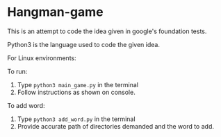 # Hangman-game

This is an attempt to code the idea given in google's foundation tests.

Python3 is the language used to code the given idea.

For Linux environments:

To run:
  1. Type ```python3 main_game.py``` in the terminal
  2. Follow instructions as shown on console.

To add word:
  1. Type ```python3 add_word.py``` in the terminal
  2. Provide accurate path of directories demanded and the word to add.
